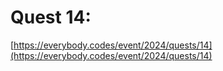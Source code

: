 # Quest 14: 

[https://everybody.codes/event/2024/quests/14](https://everybody.codes/event/2024/quests/14)
